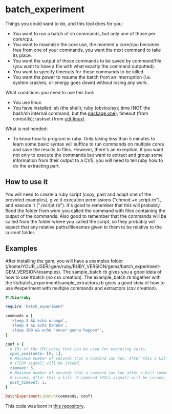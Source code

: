 # batch_experiment

Things you could want to do, and this tool does for you:

* You want to run a batch of sh commands, but only one of those per core/cpu.
* You want to maximize the core use, the moment a core/cpu becomes free from one of your commands, you want the next command to take its place.
* You want the output of those commands to be saved by command/file (you want to have a file with what exactly the command outputted).
* You want to specify timeouts for those commands to be killed.
* You want the power to resume the batch from an interruption (i.e. system crashes, or energy goes down) without losing any work.

What conditions you need to use this tool:

* You use linux.
* You have installed: sh (the shell); ruby (obvioulsy); time (NOT the bash/sh internal command, but the [package one](https://www.archlinux.org/packages/extra/x86_64/time/)); timeout (from coreutils); taskset (from [util-linux](https://www.archlinux.org/packages/core/x86_64/util-linux/)).

What is not needed:

* To know how to program in ruby. Only taking less than 5 minutes to learn some basic syntax will suffice to run commands on multiple cores and save the results to files. However, there's an exception, if you want not only to execute the commands but want to extract and group some information from their output to a CVS, you will need to tell ruby how to do the extracting part.

## How to use it

You will need to create a ruby script (copy, past and adapt one of the provided examples), give it execution permissions ("chmod +x script.rb"), and execute it ("./script.rb"). It's good to remember that this will probably flood the folder from were you called the command with files containing the output of the commands. Also good to remember that the commands will be called from the folder where you called the script, so they probably will expect that any relative paths/filenames given to them to be relative to the current folder.

## Examples

After installing the gem, you will have a examples folder (/home/YOUR_USER/.gem/ruby/RUBY_VERSION/gems/batch_experiment-GEM_VERSION/examples). The sample_batch.rb gives you a good ideia of how to use #batch (no csv creation). The example_batch.rb together with the lib/batch_experiment/sample_extractors.rb gives a good ideia of how to use #experiment with multiple commands and extractors (csv creation).

```ruby
#!/bin/ruby

require 'batch_experiment'

commands = [
  'sleep 2 && echo orange',
  'sleep 4 && echo banana',
  'sleep 100 && echo "never gonna happen"',
]

conf = {
  # IDs of the CPU cores that can be used for executing tests.
  cpus_available: [0, 1],
  # Maximum number of seconds that a command can run. After this a kill command
  # (TERM signal) will be issued.
  timeout: 5,
  # Maximum number of seconds that a command can run after a kill command was
  # issued. After this a kill -9 command (KILL signal) will be issued.
  post_timeout: 1,
}

BatchExperiment::batch(commands, conf)
```

This code was born in [this repository](https://github.com/henriquebecker91/masters/tree/master/codes/rb/batch_experiment).

